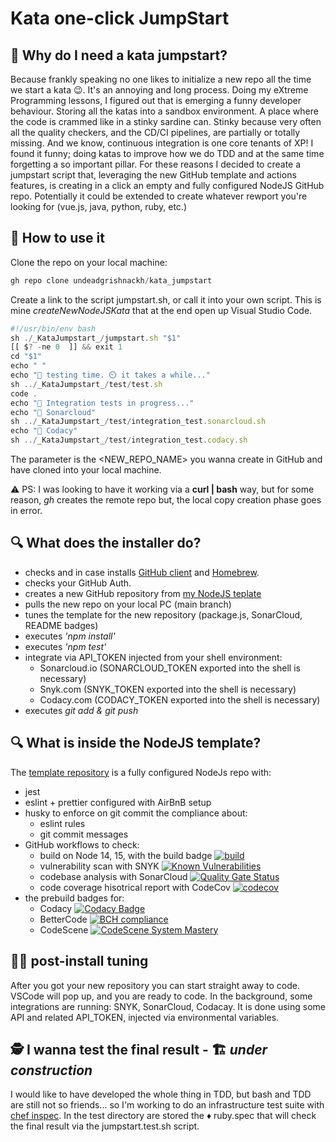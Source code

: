 # Kata one-click JumpStart

## 🤔 Why do I need a kata jumpstart?
Because frankly speaking no one likes to initialize a new repo all the time we start a kata 😉. It's an annoying and long process. Doing my eXtreme Programming lessons, I figured out that is emerging a funny developer behaviour. Storing all the katas into a sandbox environment. A place where the code is crammed like in a stinky sardine can. Stinky because very often all the quality checkers, and the CD/CI pipelines, are partially or totally missing. And we know, continuous integration is one core tenants of XP! I found it funny; doing katas to improve how we do TDD and at the same time forgetting a so important pillar.
For these reasons I decided to create a jumpstart script that, leveraging the new GitHub template and actions features, is creating in a click an empty and fully configured NodeJS GitHub repo. Potentially it could be extended to create whatever rewport you're looking for (vue.js, java, python, ruby, etc.)

## 📀 How to use it
Clone the repo on your local machine:
```js
gh repo clone undeadgrishnackh/kata_jumpstart
```
Create a link to the script jumpstart.sh, or call it into your own script. This is mine _createNewNodeJSKata_ that at the end open up Visual Studio Code.
```js
#!/usr/bin/env bash
sh ./_KataJumpstart_/jumpstart.sh "$1"
[[ $? -ne 0  ]] && exit 1
cd "$1"
echo " "
echo "🧪 testing time. ⏲️ it takes a while..."
sh ../_KataJumpstart_/test/test.sh
code .
echo "🔌 Integration tests in progress..."
echo "🔌 Sonarcloud"
sh ../_KataJumpstart_/test/integration_test.sonarcloud.sh
echo "🔌 Codacy"
sh ../_KataJumpstart_/test/integration_test.codacy.sh
```
The parameter is the <NEW_REPO_NAME> you wanna create in GitHub and have cloned into your local machine.

⚠️ PS: I was looking to have it working via a **curl | bash** way, but for some reason, *gh* creates the remote repo but, the local copy creation phase goes in error.

## 🔍 What does the installer do?
- checks and in case installs [GitHub client](https://github.com/cli/cli) and [Homebrew](https://brew.sh/).
- checks your GitHub Auth.
- creates a  new GitHub repository from [my NodeJS teplate](https://github.com/undeadgrishnackh/template-nodejs)
- pulls the new repo on your local PC (main branch)
- tunes the template for the new repository (package.js, SonarCloud, README badges)
- executes _'npm install'_
- executes _'npm test'_
- integrate via API_TOKEN injected from your shell environment:
  - Sonarcloud.io (SONARCLOUD_TOKEN exported into the shell is necessary)
  - Snyk.com (SNYK_TOKEN exported into the shell is necessary)
  - Codacy.com (CODACY_TOKEN exported into the shell is necessary)
- executes _git add & git push_

## 🔍 What is inside the NodeJS template?
The [template repository](https://github.com/undeadgrishnackh/template-nodejs) is a fully configured NodeJs repo with:
- jest
- eslint + prettier configured with AirBnB setup
- husky to enforce on git commit the compliance about:
  - eslint rules
  - git commit messages
- GitHub workflows to check:
  - build on Node 14, 15, with the build badge [![build](https://github.com/undeadgrishnackh/template-nodejs/workflows/CI%20Build%20gate./badge.svg)](https://github.com/undeadgrishnackh/template-nodejs/actions?query=workflow%3A%22CI+Build+gate.%22)
  - vulnerability scan with SNYK [![Known Vulnerabilities](https://snyk.io/test/github/undeadgrishnackh/template-nodejs/badge.svg)](https://snyk.io/test/github/undeadgrishnackh/template-nodejs/)
  - codebase analysis with SonarCloud [![Quality Gate Status](https://sonarcloud.io/api/project_badges/measure?project=undeadgrishnackh_template-nodejs&metric=alert_status)](https://sonarcloud.io/dashboard?id=undeadgrishnackh_template-nodejs)
  - code coverage hisotrical report with CodeCov [![codecov](https://codecov.io/gh/undeadgrishnackh/template-nodejs/branch/master/graph/badge.svg)](https://codecov.io/gh/undeadgrishnackh/template-nodejs)
- the prebuild badges for:
  - Codacy [![Codacy Badge](https://api.codacy.com/project/badge/Grade/c8e046ebad254148950f6fea8f671594)](https://app.codacy.com/manual/undeadgrishnackh/template-nodejs?utm_source=github.com&utm_medium=referral&utm_content=undeadgrishnackh/template-nodejs&utm_campaign=Badge_Grade_Dashboard)
  - BetterCode [![BCH compliance](https://bettercodehub.com/edge/badge/undeadgrishnackh/template-nodejs?branch=master)](https://bettercodehub.com/)
  - CodeScene [![CodeScene System Mastery](https://codescene.io/projects/7748/status-badges/system-mastery)](https://codescene.io/projects/7748)

## 👨‍💻 post-install tuning
After you got your new repository you can start straight away to code. VSCode will pop up, and you are ready to code. In the background, some integrations are running: SNYK, SonarCloud, Codacay. It is done using some API and related API_TOKEN, injected via environmental variables.

## 🕵️ I wanna test the final result - 🏗️ _under construction_ 
I would like to have developed the whole thing in TDD, but bash and TDD are still not so friends... so I'm working to do an infrastructure test suite with [chef inspec](https://community.chef.io/tools/chef-inspec/). In the test directory are stored the ♦️ ruby.spec that will check the final result via the jumpstart.test.sh script. 
